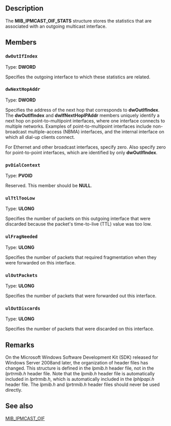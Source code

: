 ## Description

The
**MIB_IPMCAST_OIF_STATS** structure stores the statistics that are associated with an outgoing multicast interface.

## Members

### `dwOutIfIndex`

Type: **DWORD**

Specifies the outgoing interface to which these statistics are related.

### `dwNextHopAddr`

Type: **DWORD**

Specifies the address of the next hop that corresponds to **dwOutIfIndex**. The **dwOutIfIndex** and **dwIfNextHopIPAddr** members uniquely identify a next hop on point-to-multipoint interfaces, where one interface connects to multiple networks. Examples of point-to-multipoint interfaces include non-broadcast multiple-access (NBMA) interfaces, and the internal interface on which all dial-up clients connect.

For Ethernet and other broadcast interfaces, specify zero. Also specify zero for point-to-point interfaces, which are identified by only **dwOutIfIndex**.

### `pvDialContext`

Type: **PVOID**

Reserved. This member should be **NULL**.

### `ulTtlTooLow`

Type: **ULONG**

Specifies the number of packets on this outgoing interface that were discarded because the packet's time-to-live (TTL) value was too low.

### `ulFragNeeded`

Type: **ULONG**

Specifies the number of packets that required fragmentation when they were forwarded on this interface.

### `ulOutPackets`

Type: **ULONG**

Specifies the number of packets that were forwarded out this interface.

### `ulOutDiscards`

Type: **ULONG**

Specifies the number of packets that were discarded on this interface.

## Remarks

On the Microsoft Windows Software Development Kit (SDK) released for Windows Server 2008and later, the organization of header files has changed. This structure is defined in the *Ipmib.h* header file, not in the *Iprtrmib.h* header file. Note that the *Ipmib.h* header file is automatically included in *Iprtrmib.h*, which is automatically included in the *Iphlpapi.h* header file. The *Ipmib.h* and *Iprtrmib.h* header files should never be used directly.

## See also

[MIB_IPMCAST_OIF](https://learn.microsoft.com/windows/desktop/api/ipmib/ns-ipmib-mib_ipmcast_oif_w2k)
